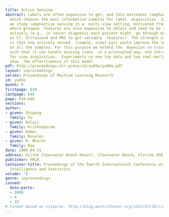 ```yaml
---
title: Active Sensing
abstract: Labels are often expensive to get, and this motivates \emphactive learning
  which chooses the most informative samples for label  acquisition. In this paper
  we study \emphactive sensing in a  multi-view setting, motivated from many problems
  where grouped  features are also expensive to obtain and need to be acquired (or  \emphsensed)
  actively (e.g., in cancer diagnosis each patient might  go through many tests such
  as CT, Ultrasound and MRI to get valuable  features). The strength of this model
  is that one actively sensed  (sample, view) pair would improve the \emphjoint multi-view  classification
  on all the samples. For this purpose we extend the  Bayesian co-training framework
  such that it can handle missing views  in a principled way, and introduce two criteria
  for view acquisition.  Experiments on one toy data and two real-world medical problems
  show  the effectiveness of this model.
pdf: http://proceedings.mlr.press/v5/yu09a/yu09a.pdf
layout: inproceedings
series: Proceedings of Machine Learning Research
id: yu09a
month: 0
firstpage: 639
lastpage: 646
page: 639-646
sections: 
author:
- given: Shipeng
  family: Yu
- given: Balaji
  family: Krishnapuram
- given: Romer
  family: Rosales
- given: R. Bharat
  family: Rao
date: 2009-04-15
address: Hilton Clearwater Beach Resort, Clearwater Beach, Florida USA
publisher: PMLR
container-title: Proceedings of the Twelth International Conference on Artificial
  Intelligence and Statistics
volume: '5'
genre: inproceedings
issued:
  date-parts:
  - 2009
  - 4
  - 15
# Format based on citeproc: http://blog.martinfenner.org/2013/07/30/citeproc-yaml-for-bibliographies/
---
```

